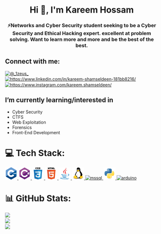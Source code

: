 <h1 align="center">Hi 👋, I'm Kareem Hossam</h1>
<h3 align="center">⚡Networks and Cyber Security student seeking to be a Cyber Security and Ethical Hacking expert. excellent at problem solving. Want to learn more and more and be the best of the best.</h3>


## Connect with me:
<p align="left">
<a href="https://twitter.com/@_1zeus_" target="blank"><img align="center" src="https://raw.githubusercontent.com/rahuldkjain/github-profile-readme-generator/master/src/images/icons/Social/twitter.svg" alt="@_1zeus_" height="30" width="40" /></a>
<a href="[https://linkedin.com/in/https://www.linkedin.com/in/kareem-shamseldeen-181bb8216/](https://www.linkedin.com/in/kareem-shamseldeen-181bb8216/)" target="blank"><img align="center" src="https://raw.githubusercontent.com/rahuldkjain/github-profile-readme-generator/master/src/images/icons/Social/linked-in-alt.svg" alt="https://www.linkedin.com/in/kareem-shamseldeen-181bb8216/" height="30" width="40" /></a>
<a href="[https://instagram.com/https://www.instagram.com/kareem.shamseldeen/](https://www.instagram.com/kareem.shamseldeen/)" target="blank"><img align="center" src="https://raw.githubusercontent.com/rahuldkjain/github-profile-readme-generator/master/src/images/icons/Social/instagram.svg" alt="https://www.instagram.com/kareem.shamseldeen/" height="30" width="40" /></a>
</p>

##  I’m currently learning/interested in
* Cyber Security 
* CTFS
* Web Exploitation
* Forensics
* Front-End Development


# 💻 Tech Stack:
<p align="left"> <a href="https://www.w3schools.com/cpp/" target="_blank" rel="noreferrer"> <img src="https://raw.githubusercontent.com/devicons/devicon/master/icons/cplusplus/cplusplus-original.svg" alt="cplusplus" width="40" height="40"/> </a>  <a href="https://www.w3schools.com/cs/" target="_blank" rel="noreferrer"> <img src="https://raw.githubusercontent.com/devicons/devicon/master/icons/csharp/csharp-original.svg" alt="csharp" width="40" height="40"/> </a> <a href="https://www.w3schools.com/css/" target="_blank" rel="noreferrer"> <img src="https://raw.githubusercontent.com/devicons/devicon/master/icons/css3/css3-original-wordmark.svg" alt="css3" width="40" height="40"/> </a> <a href="https://www.w3.org/html/" target="_blank" rel="noreferrer"> <img src="https://raw.githubusercontent.com/devicons/devicon/master/icons/html5/html5-original-wordmark.svg" alt="html5" width="40" height="40"/> </a> <a href="https://www.java.com" target="_blank" rel="noreferrer"> <img src="https://raw.githubusercontent.com/devicons/devicon/master/icons/java/java-original.svg" alt="java" width="40" height="40"/> </a> <a href="https://www.linux.org/" target="_blank" rel="noreferrer"> <img src="https://raw.githubusercontent.com/devicons/devicon/master/icons/linux/linux-original.svg" alt="linux" width="40" height="40"/> </a> <a href="https://www.microsoft.com/en-us/sql-server" target="_blank" rel="noreferrer"> <img src="https://www.svgrepo.com/show/303229/microsoft-sql-server-logo.svg" alt="mssql" width="40" height="40"/> </a> <a href="https://www.python.org" target="_blank" rel="noreferrer"> <img src="https://raw.githubusercontent.com/devicons/devicon/master/icons/python/python-original.svg" alt="python" width="40" height="40"/> </a> <a href="https://www.arduino.cc/" target="_blank" rel="noreferrer"> <img src="https://cdn.worldvectorlogo.com/logos/arduino-1.svg" alt="arduino" width="40" height="40"/> </a></p>

# 📊 GitHub Stats:
![](https://github-readme-stats.vercel.app/api?username=KareemShamsEldeen&theme=gotham&hide_border=false&include_all_commits=true&count_private=true)<br/>
![](https://github-readme-streak-stats.herokuapp.com/?user=KareemShamsEldeen&theme=gotham&hide_border=false)<br/>
![](https://github-readme-stats.vercel.app/api/top-langs/?username=KareemShamsEldeen&theme=gotham&hide_border=false&include_all_commits=true&count_private=true&layout=compact)
